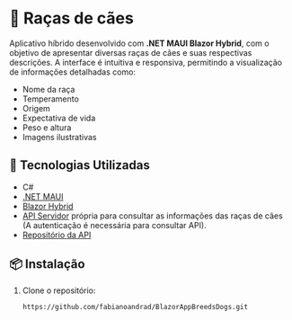 # 🐶 Raças de cães

Aplicativo híbrido desenvolvido com **.NET MAUI Blazor Hybrid**, com o objetivo de apresentar diversas raças de cães e suas respectivas descrições. A interface é intuitiva e responsiva, permitindo a visualização de informações detalhadas como:

- Nome da raça  
- Temperamento  
- Origem  
- Expectativa de vida  
- Peso e altura  
- Imagens ilustrativas  

## 🚀 Tecnologias Utilizadas

- C#
- [.NET MAUI](https://learn.microsoft.com/dotnet/maui/)  
- [Blazor Hybrid](https://learn.microsoft.com/aspnet/core/blazor/hybrid/)
 - [API Servidor](https://breeds-dogs-api-node.onrender.com/api/breeds-dogs) própria para consultar as informações das raças de cães (A autenticação é necessária para consultar API).
- [Repositório da API](https://github.com/fabianoandrad/breeds-dogs-api-node)

## 📦 Instalação

1. Clone o repositório:
   ```bash
   https://github.com/fabianoandrad/BlazorAppBreedsDogs.git
